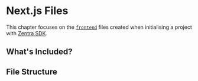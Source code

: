 # Next.js Files

This chapter focuses on the [`frontend`](#) files created when initialising a project with [Zentra SDK](/starting/commands/sdk/#init).

## What's Included?



## File Structure

